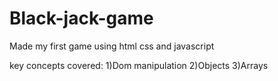 # Black-jack-game
Made my first game using html css and javascript

key concepts covered:
1)Dom manipulation
2)Objects
3)Arrays
